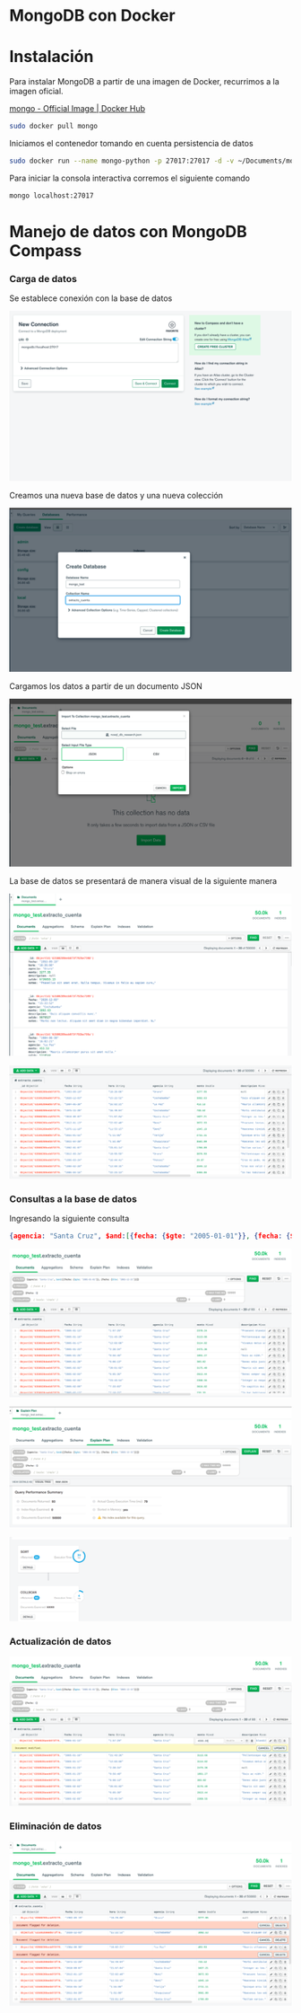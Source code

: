 # MongoDB con Docker

# Instalación

Para instalar MongoDB a partir de una imagen de Docker, recurrimos a la imagen oficial.

[mongo - Official Image | Docker Hub](https://hub.docker.com/_/mongo)

```bash
sudo docker pull mongo
```

Iniciamos el contenedor tomando en cuenta persistencia de datos

```bash
sudo docker run --name mongo-python -p 27017:27017 -d -v ~/Documents/mongo-python:/data/db mongo
```

Para iniciar la consola interactiva corremos el siguiente comando

```bash
mongo localhost:27017
```

# Manejo de datos con MongoDB Compass

### Carga de datos

Se establece conexión con la base de datos

![Untitled](https://github.com/ChristianConchari/comparacion-elasticsearch-mongodb/blob/master/imagenes-de-soporte/conexion-mongo.png)

Creamos una nueva base de datos y una nueva colección

![Untitled](https://github.com/ChristianConchari/comparacion-elasticsearch-mongodb/blob/master/imagenes-de-soporte/nueva-coleccion-mongo.png)

Cargamos los datos a partir de un documento JSON

![Untitled](https://github.com/ChristianConchari/comparacion-elasticsearch-mongodb/blob/master/imagenes-de-soporte/cargar-json-mongo.png)

La base de datos se presentará de manera visual de la siguiente manera

![Untitled](https://github.com/ChristianConchari/comparacion-elasticsearch-mongodb/blob/master/imagenes-de-soporte/coleccion-mongo.png)

![Untitled](https://github.com/ChristianConchari/comparacion-elasticsearch-mongodb/blob/master/imagenes-de-soporte/tabla-mongo.png)

### Consultas a la base de datos

Ingresando la siguiente consulta

```json
{agencia: "Santa Cruz", $and:[{fecha: {$gte: "2005-01-01"}}, {fecha: {$lte: "2005-12-31"}}]}
```

![Untitled](https://github.com/ChristianConchari/comparacion-elasticsearch-mongodb/blob/master/imagenes-de-soporte/busqueda-mongo.png)

![Untitled](https://github.com/ChristianConchari/comparacion-elasticsearch-mongodb/blob/master/imagenes-de-soporte/stats-mongo.png)

![Untitled](https://github.com/ChristianConchari/comparacion-elasticsearch-mongodb/blob/master/imagenes-de-soporte/time-mongo.png)

### Actualización de datos

![Untitled](https://github.com/ChristianConchari/comparacion-elasticsearch-mongodb/blob/master/imagenes-de-soporte/edit-mongo.png)

### Eliminación de datos

![Untitled](https://github.com/ChristianConchari/comparacion-elasticsearch-mongodb/blob/master/imagenes-de-soporte/delete-mongo.png)

